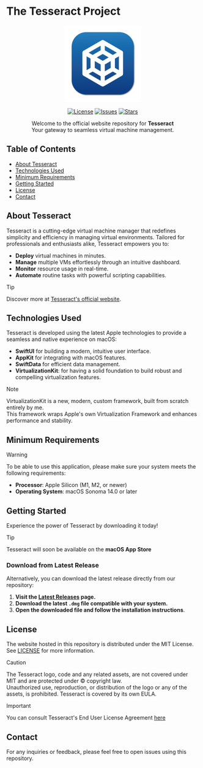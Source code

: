 # The Tesseract Project

<div align="center">
  <img src="assets/appicon1024.png" width="200" height="200">

  [![License](https://img.shields.io/github/license/iOmega8561/TesseractProject)](LICENSE)
  [![Issues](https://img.shields.io/github/issues/iOmega8561/TesseractProject)](https://github.com/yourusername/Tesseract-website/issues)
  [![Stars](https://img.shields.io/github/stars/iOmega8561/TesseractProject)](https://github.com/yourusername/Tesseract-website/stargazers)

  <p>Welcome to the official website repository for <strong>Tesseract</strong><br>Your gateway to seamless virtual machine management.</p>

</div>

## Table of Contents

- [About Tesseract](#about-Tesseract)
- [Technologies Used](#technologies-used)
- [Minimum Requirements](#minimum-requirements)
- [Getting Started](#getting-started)
- [License](#license)
- [Contact](#contact)

## About Tesseract

Tesseract is a cutting-edge virtual machine manager that redefines simplicity and efficiency in managing virtual environments. Tailored for professionals and enthusiasts alike, Tesseract empowers you to:

- **Deploy** virtual machines in minutes.
- **Manage** multiple VMs effortlessly through an intuitive dashboard.
- **Monitor** resource usage in real-time.
- **Automate** routine tasks with powerful scripting capabilities.

> [!TIP]
> Discover more at [Tesseract's official website](https://tesseract.grocco.org).

## Technologies Used

Tesseract is developed using the latest Apple technologies to provide a seamless and native experience on macOS:

- **SwiftUI** for building a modern, intuitive user interface.
- **AppKit** for integrating with macOS features.
- **SwiftData** for efficient data management.
- **VirtualizationKit**: for having a solid foundation to build robust and compelling virtualization features.

> [!NOTE]
> VirtualizationKit is a new, modern, custom framework, built from scratch entirely by me.  
> This framework wraps Apple's own Virtualization Framework and enhances performance and stability.

## Minimum Requirements

> [!WARNING]
> To be able to use this application, please make sure your system meets the following requirements:

- **Processor**: Apple Silicon (M1, M2, or newer)
- **Operating System**: macOS Sonoma 14.0 or later

## Getting Started

Experience the power of Tesseract by downloading it today!

> [!TIP]
> Tesseract will soon be available on the **macOS App Store**

### Download from Latest Release

Alternatively, you can download the latest release directly from our repository:

1. **Visit the [Latest Releases](https://github.com/iOmega8561/TesseractProject/releases/latest) page.**
2. **Download the latest `.dmg` file compatible with your system.**
3. **Open the downloaded file and follow the installation instructions**.

## License

The website hosted in this repository is distributed under the MIT License. See [LICENSE](LICENSE) for more information.

> [!CAUTION]
> The Tesseract logo, code and any related assets, are not covered under MIT and are protected under &copy; copyright law.  
> Unauthorized use, reproduction, or distribution of the logo or any of the assets, is prohibited. Tesseract is covered by its own EULA.

> [!IMPORTANT]
> You can consult Tesseract's End User License Agreement [here](https://iomega8561.github.io/TesseractProject/eula.html)

## Contact

For any inquiries or feedback, please feel free to open issues using this repository.
